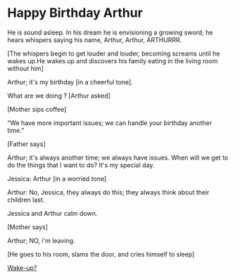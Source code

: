 # Happy Birthday Arthur 
  He is sound asleep. In his dream he is envisioning a growing sword; he hears whispers saying his name, Arthur, Arthur, ARTHURRR.

[The whispers begin to get louder and louder, becoming screams until he wakes up.He wakes up and discovers his family eating in the living room without him]

 Arthur; it's my birthday [in a cheerful tone].

What are we doing ? [Arthur asked]

[Mother sips coffee]

 “We have more important issues; we can handle your birthday another time.”

[Father says]


 Arthur; it's always another time; we always have issues. When will we get to do the things that I want to do? It's my special day.

Jessica: Arthur [in a worried tone]

Arthur: No, Jessica, they always do this; they always think about their children last.

Jessica and Arthur calm down.

[Mother says]

Arthur; NO, i'm leaving.

[He goes to his room, slams the door, and cries himself to sleep]

[Wake-up?](Dimension-split/Wake-up.md)

